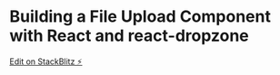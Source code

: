 # Building a File Upload Component with React and react-dropzone

[Edit on StackBlitz ⚡️](https://stackblitz.com/edit/react-q2ny5u)
